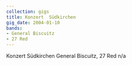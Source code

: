 ```yaml
---
collection: gigs
title: Konzert	Südkirchen
gig_date: 2004-01-10
bands:
- General Biscuitz
- 27 Red
---
```


Konzert	Südkirchen	General Biscuitz, 27 Red	n/a

